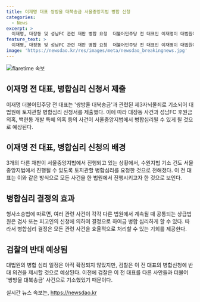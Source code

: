 ```yaml
---
title: 이재명 대표 쌍방울 대북송금 서울중앙지법 병합 신청
categories:
  - News
excerpt: >
  이재명, 대장동 및 성남FC 관련 재판 병합 요청  더불어민주당 전 대표인 이재명이 대법원에 대장동 및 성남FC 관련 재판을 서울중앙지법으로 병합해 달라는 신청을 했다. 이 전 대표는 현재 대장동 사건 등 3개의 재판을 받고 있는 중인데, 이를 한 곳에서 처리하고자 하는 취지로 병합을 요청했다. 대법원의 결정은 아직 없으며, 검찰은 병합에 반대 의견을 제출할 것으로 예상된다. 앞서 이 전 대표는 쌍방울 대북송금과 관련해 제3자뇌물죄로 기소된 바 있으며, 이화영 전 경기도 평화부지사와의 공모로 인해 또 다른 기소를 받고 있다.
feature_text: >
  이재명, 대장동 및 성남FC 관련 재판 병합 요청  더불어민주당 전 대표인 이재명이 대법원에 대장동 및 성남FC 관련 재판을 서울중앙지법으로 병합해 달라는 신청을 했다. 이 전 대표는 현재 대장동 사건 등 3개의 재판을 받고 있는 중인데, 이를 한 곳에서 처리하고자 하는 취지로 병합을 요청했다. 대법원의 결정은 아직 없으며, 검찰은 병합에 반대 의견을 제출할 것으로 예상된다. 앞서 이 전 대표는 쌍방울 대북송금과 관련해 제3자뇌물죄로 기소된 바 있으며, 이화영 전 경기도 평화부지사와의 공모로 인해 또 다른 기소를 받고 있다.
image: 'https://newsdao.kr/res/images/meta/newsdao_breakingnews.jpg'
---
```


<p><img src="https://newsdao.kr/res/images/meta/newsdao_breakingnews.jpg" alt="flaretime 속보" /></p>

<h2 data-ke-size="size26">이재명 전 대표, 병합심리 신청서 제출</h2>

<p data-ke-size="size16">이재명 더불어민주당 전 대표는 '쌍방울 대북송금'과 관련된 제3자뇌물죄로 기소되어 대법원에 토지관할 병합심리 신청서를 제출했다. 이에 따라 대장동 사건과 성남FC 후원금 의혹, 백현동 개발 특혜 의혹 등의 사건이 서울중앙지법에서 병합심리될 수 있게 될 것으로 예상된다.</p>

<h2 data-ke-size="size26">이재명 전 대표, 병합심리 신청의 배경</h2>

<p data-ke-size="size16">3개의 다른 재판이 서울중앙지법에서 진행되고 있는 상황에서, 수원지법 기소 건도 서울중앙지법에서 진행될 수 있도록 토지관할 병합심리를 요청한 것으로 전해졌다. 이 전 대표는 이와 같은 방식으로 모든 사건을 한 법원에서 진행시키고자 한 것으로 보인다.</p>

<h2 data-ke-size="size26">병합심리 결정의 효과</h2>

<p data-ke-size="size16">형사소송법에 따르면, 여러 관련 사건이 각각 다른 법원에서 계속될 때 공통되는 상급법원은 검사 또는 피고인의 신청에 의하여 결정으로 하여금 병합 심리하게 할 수 있다. 따라서 병합심리 결정은 모든 관련 사건을 효율적으로 처리할 수 있는 기회를 제공한다.</p>

<h2 data-ke-size="size26">검찰의 반대 예상됨</h2>

<p data-ke-size="size16">대법원의 병합 심리 일정은 아직 확정되지 않았지만, 검찰은 이 전 대표의 병합신청에 반대 의견을 제시할 것으로 예상된다. 이전에 검찰은 이 전 대표를 다른 사안들과 더불어 '쌍방울 대북송금' 사건으로 기소했었기 때문이다.</p>
실시간 뉴스 속보는, <a href="https://newsdao.kr" rel="dofollow">https://newsdao.kr</a>


